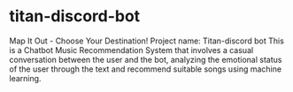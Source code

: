 # titan-discord-bot
 Map It Out - Choose Your Destination!
Project name: Titan-discord bot
This is a Chatbot Music Recommendation System that involves a casual conversation between the user and the bot, analyzing the emotional status of the user through the text and recommend suitable songs using machine learning.
